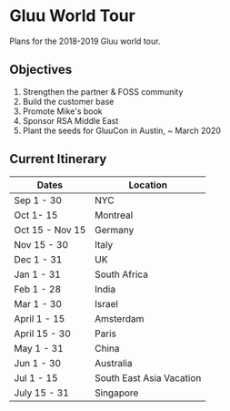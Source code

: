 # Gluu World Tour 
Plans for the 2018-2019 Gluu world tour. 

## Objectives

1. Strengthen the partner & FOSS community
1. Build the customer base
1. Promote Mike's book
1. Sponsor RSA Middle East
1. Plant the seeds for GluuCon in Austin, ~ March 2020

## Current Itinerary

|Dates	| Location|
|-------|--------------|
|Sep 1 - 30|	NYC|
|Oct 1- 15|	Montreal|
|Oct 15 - Nov 15|	Germany|
|Nov 15 - 30|	Italy|
|Dec 1 - 31	|UK|
|Jan 1 - 31|	South Africa|
|Feb 1 - 28|	India|
|Mar 1 - 30|	Israel|
|April 1 - 15|	Amsterdam|
|April 15 - 30|	Paris|
|May 1 - 31|	China |
|Jun 1 - 30|	Australia|
|Jul 1 - 15|	South East Asia Vacation|
|July 15 - 31|	Singapore|
